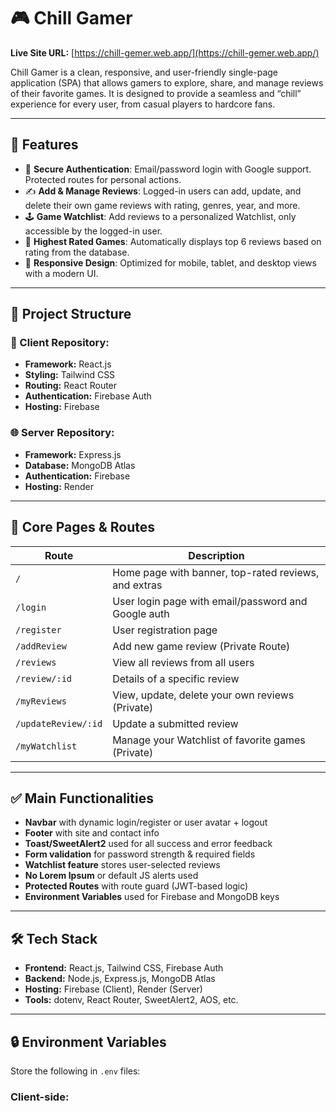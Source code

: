 # 🎮 Chill Gamer

**Live Site URL:** [https://chill-gemer.web.app/](https://chill-gemer.web.app/)

Chill Gamer is a clean, responsive, and user-friendly single-page application (SPA) that allows gamers to explore, share, and manage reviews of their favorite games. It is designed to provide a seamless and “chill” experience for every user, from casual players to hardcore fans.

---

## 🚀 Features

- 🔐 **Secure Authentication**: Email/password login with Google support. Protected routes for personal actions.
- ✍️ **Add & Manage Reviews**: Logged-in users can add, update, and delete their own game reviews with rating, genres, year, and more.
- 🕹️ **Game Watchlist**: Add reviews to a personalized Watchlist, only accessible by the logged-in user.
- 🌟 **Highest Rated Games**: Automatically displays top 6 reviews based on rating from the database.
- 📱 **Responsive Design**: Optimized for mobile, tablet, and desktop views with a modern UI.

---

## 📂 Project Structure

### 🔗 Client Repository:
- **Framework:** React.js
- **Styling:** Tailwind CSS
- **Routing:** React Router
- **Authentication:** Firebase Auth
- **Hosting:** Firebase

### 🌐 Server Repository:
- **Framework:** Express.js
- **Database:** MongoDB Atlas
- **Authentication:** Firebase
- **Hosting:** Render

---

## 🧩 Core Pages & Routes

| Route                | Description                                         |
|---------------------|-----------------------------------------------------|
| `/`                 | Home page with banner, top-rated reviews, and extras|
| `/login`            | User login page with email/password and Google auth|
| `/register`         | User registration page                              |
| `/addReview`        | Add new game review (Private Route)                 |
| `/reviews`          | View all reviews from all users                     |
| `/review/:id`       | Details of a specific review                        |
| `/myReviews`        | View, update, delete your own reviews (Private)     |
| `/updateReview/:id` | Update a submitted review                           |
| `/myWatchlist`      | Manage your Watchlist of favorite games (Private)   |

---

## ✅ Main Functionalities

- **Navbar** with dynamic login/register or user avatar + logout
- **Footer** with site and contact info
- **Toast/SweetAlert2** used for all success and error feedback
- **Form validation** for password strength & required fields
- **Watchlist feature** stores user-selected reviews
- **No Lorem Ipsum** or default JS alerts used
- **Protected Routes** with route guard (JWT-based logic)
- **Environment Variables** used for Firebase and MongoDB keys

---

## 🛠️ Tech Stack

- **Frontend:** React.js, Tailwind CSS, Firebase Auth
- **Backend:** Node.js, Express.js, MongoDB Atlas
- **Hosting:** Firebase (Client), Render (Server)
- **Tools:**  dotenv, React Router, SweetAlert2, AOS, etc.

---

## 🔒 Environment Variables

Store the following in `.env` files:

### Client-side:
